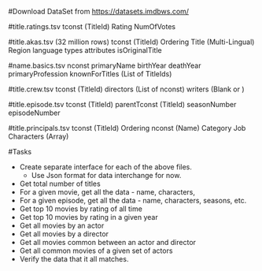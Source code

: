 
#Download DataSet from https://datasets.imdbws.com/

#title.ratings.tsv
tconst (TitleId)
Rating
NumOfVotes

#title.akas.tsv (32 million rows)
tconst (TitleId)
Ordering
Title (Multi-Lingual)
Region
language
types
attributes
isOriginalTitle

#name.basics.tsv
nconst
primaryName
birthYear
deathYear
primaryProfession
knownForTitles (List of TitleIds)

#title.crew.tsv
tconst (TitleId)
directors (List of nconst)
writers (Blank or )

#title.episode.tsv
tconst (TitleId)
parentTconst (TitleId)
seasonNumber
episodeNumber

#title.principals.tsv
tconst (TitleId)
Ordering
nconst (Name)
Category
Job
Characters (Array)

#Tasks
* Create separate interface for each of the above files.
  * Use Json format for data interchange for now.
* Get total number of titles
* For a given movie, get all the data - name, characters,
* For a given episode, get all the data - name, characters, seasons, etc. 
* Get top 10 movies by rating of all time
* Get top 10 movies by rating in a given year
* Get all movies by an actor
* Get all movies by a director
* Get all movies common between an actor and director
* Get all common movies of a given set of actors
* Verify the data that it all matches.  